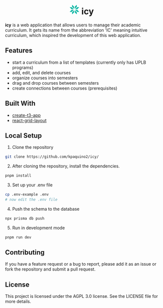 <h1 align="center">
  <img src="public/logo.svg" width="32" height="32"> icy
</h1>

**icy** is a web application that allows users to manage their academic curriculum. It gets its name from the abbreviation 'IC' meaning intuitive curriculum, which inspired the development of this web application.

## Features
- start a curriculum from a list of templates (currently only has UPLB programs)
- add, edit, and delete courses
- organize courses into semesters
- drag and drop courses between semesters
- create connections between courses (prerequisites)

## Built With
* [create-t3-app](https://create.t3.gg/)
* [react-grid-layout](https://github.com/react-grid-layout/react-grid-layout)

## Local Setup
1. Clone the repository
```bash
git clone https://github.com/kpaquino2/icy/
```

2. After cloning the repository, install the dependencies.
```bash
pnpm install
```

3. Set up your .env file
```bash
cp .env-example .env
# now edit the .env file
```

4. Push the schema to the database

```bash
npx prisma db push
```

5. Run in development mode

```bash
pnpm run dev
```

## Contributing
If you have a feature request or a bug to report, please add it as an issue or fork the repository and submit a pull request.

## License
This project is licensed under the AGPL 3.0 license. See the LICENSE file for more details.
